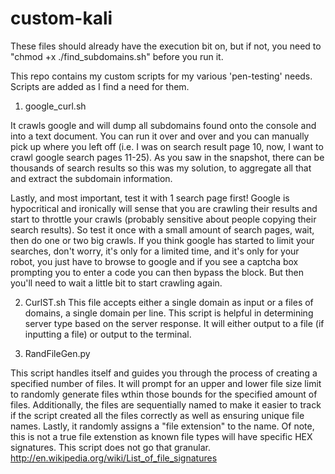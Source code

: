 custom-kali
===========
These files should already have the execution bit on, but if not, you need to "chmod +x ./find_subdomains.sh" before you run it.

This repo contains my custom scripts for my various 'pen-testing' needs.  Scripts are added as I find a need for them.

1. google_curl.sh

It crawls google and will dump all subdomains found onto the console and into a text document.  You can run it over and over and you can manually pick up where you left off (i.e. I was on search result page 10, now, I want to crawl google search pages 11-25).  As you saw in the snapshot, there can be thousands of search results so this was my solution, to aggregate all that and extract the subdomain information. 

Lastly, and most important, test it with 1 search page first!  Google is  hypocritical and ironically will sense that you are crawling their results and start to throttle your crawls (probably sensitive about people copying their search results).  So test it once with a small amount of search pages, wait, then do one or two big crawls.  If you think google has started to limit your searches, don't worry, it's only for a limited time, and it's only for your robot, you just have to browse to google and if you see a captcha box prompting you to enter a code you can then bypass the block.  But then you'll need to wait a little bit to start crawling again.

2.  CurlST.sh
This file accepts either a single domain as input or a files of domains, a single domain per line.
This script is helpful in determining server type based on the server response.  It will either output to a file (if inputting a file) or output to the terminal.

3.  RandFileGen.py

This script handles itself and guides you through the process of creating a specified number of files.  It will prompt for an upper and lower file size limit to randomly generate files wthin those bounds for the specified amount of files.  Additionally, the files are sequentially named to make it easier to track if the script created all the files correctly as well as ensuring unique file names.  Lastly, it randomly assigns a "file extension" to the name.  Of note, this is not a true file extenstion as known file types will have specific HEX signatures.  This script does not go that granular.  http://en.wikipedia.org/wiki/List_of_file_signatures
